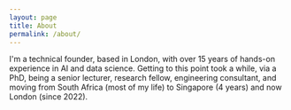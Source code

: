 ```yaml
---
layout: page
title: About
permalink: /about/
---
```


I'm a technical founder, based in London, with over 15 years of hands-on experience in AI and data science. Getting to this point took a while, via a PhD, being a senior lecturer, research fellow, engineering consultant, and moving from South Africa (most of my life) to Singapore (4 years) and now London (since 2022).

<!-- This is the base Jekyll theme. You can find out more info about customizing your Jekyll theme, as well as basic Jekyll usage documentation at [jekyllrb.com](https://jekyllrb.com/)

You can find the source code for Minima at GitHub:
[jekyll][jekyll-organization] /
[minima](https://github.com/jekyll/minima)

You can find the source code for Jekyll at GitHub:
[jekyll][jekyll-organization] /
[jekyll](https://github.com/jekyll/jekyll)


[jekyll-organization]: https://github.com/jekyll -->
